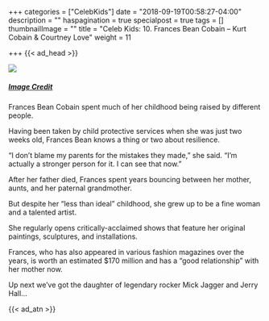 +++
categories = ["CelebKids"]
date = "2018-09-19T00:58:27-04:00"
description = ""
haspagination = true
specialpost = true
tags = []
thumbnailImage = ""
title = "Celeb Kids: 10. Frances Bean Cobain – Kurt Cobain & Courtney Love"
weight = 11

+++
{{< ad_head >}}

![](/uploads/10.jpg)
##### [_Image Credit_](http://americanupbeat.com/kids-of-famous-parents-where-are-they-now/10/)

Frances Bean Cobain spent much of her childhood being raised by different people.

Having been taken by child protective services when she was just two weeks old, Frances Bean knows a thing or two about resilience.

“I don’t blame my parents for the mistakes they made,” she said. “I’m actually a stronger person for it. I can see that now.”

After her father died, Frances spent years bouncing between her mother, aunts, and her paternal grandmother.

But despite her “less than ideal” childhood, she grew up to be a fine woman and a talented artist.

She regularly opens critically-acclaimed shows that feature her original paintings, sculptures, and installations.

Frances, who has also appeared in various fashion magazines over the years, is worth an estimated $170 million and has a “good relationship” with her mother now.

Up next we’ve got the daughter of legendary rocker Mick Jagger and Jerry Hall…

{{< ad_atn >}}
